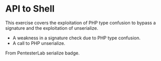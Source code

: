 # API to Shell
This exercise covers the exploitation of PHP type confusion to bypass a signature and the exploitation of unserialize.
- A weakness in a signature check due to PHP type confusion.
- A call to PHP unserialize.

From PentesterLab serialize badge.
